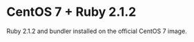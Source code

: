 CentOS 7 + Ruby 2.1.2
=====================

Ruby 2.1.2 and bundler installed on the official CentOS 7 image.
